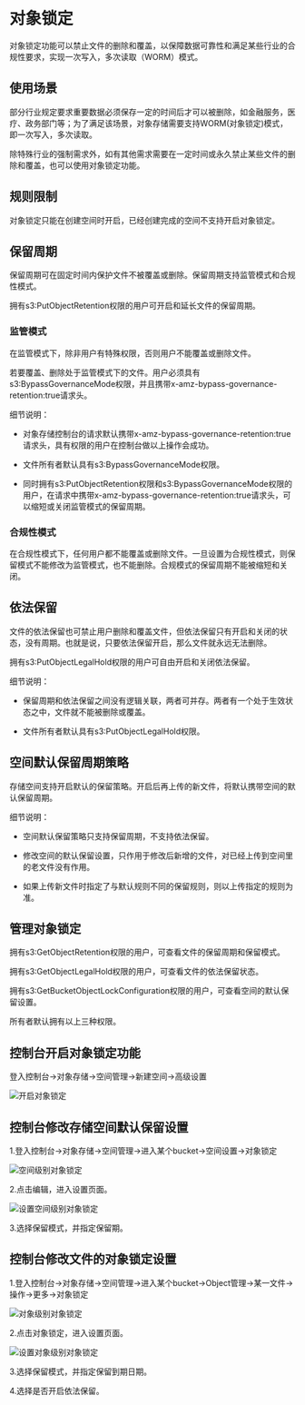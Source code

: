 # 对象锁定

对象锁定功能可以禁止文件的删除和覆盖，以保障数据可靠性和满足某些行业的合规性要求，实现一次写入，多次读取（WORM）模式。

## 使用场景

部分行业规定要求重要数据必须保存一定的时间后才可以被删除，如金融服务，医疗、政务部门等；为了满足该场景，对象存储需要支持WORM(对象锁定)模式，即一次写入，多次读取。

除特殊行业的强制需求外，如有其他需求需要在一定时间或永久禁止某些文件的删除和覆盖，也可以使用对象锁定功能。

## 规则限制

对象锁定只能在创建空间时开启，已经创建完成的空间不支持开启对象锁定。

## 保留周期

保留周期可在固定时间内保护文件不被覆盖或删除。保留周期支持监管模式和合规性模式。

拥有s3:PutObjectRetention权限的用户可开启和延长文件的保留周期。

### 监管模式

在监管模式下，除非用户有特殊权限，否则用户不能覆盖或删除文件。

若要覆盖、删除处于监管模式下的文件。用户必须具有s3:BypassGovernanceMode权限，并且携带x-amz-bypass-governance-retention:true请求头。

细节说明：

* 对象存储控制台的请求默认携带x-amz-bypass-governance-retention:true请求头，具有权限的用户在控制台做以上操作会成功。

* 文件所有者默认具有s3:BypassGovernanceMode权限。

* 同时拥有s3:PutObjectRetention权限和s3:BypassGovernanceMode权限的用户，在请求中携带x-amz-bypass-governance-retention:true请求头，可以缩短或关闭监管模式的保留周期。

### 合规性模式

在合规性模式下，任何用户都不能覆盖或删除文件。一旦设置为合规性模式，则保留模式不能修改为监管模式，也不能删除。合规模式的保留周期不能被缩短和关闭。

## 依法保留

文件的依法保留也可禁止用户删除和覆盖文件，但依法保留只有开启和关闭的状态，没有周期。也就是说，只要依法保留开启，那么文件就永远无法删除。

拥有s3:PutObjectLegalHold权限的用户可自由开启和关闭依法保留。

细节说明：

* 保留周期和依法保留之间没有逻辑关联，两者可并存。两者有一个处于生效状态之中，文件就不能被删除或覆盖。

* 文件所有者默认具有s3:PutObjectLegalHold权限。

## 空间默认保留周期策略

存储空间支持开启默认的保留策略。开启后再上传的新文件，将默认携带空间的默认保留周期。

细节说明：

* 空间默认保留策略只支持保留周期，不支持依法保留。

* 修改空间的默认保留设置，只作用于修改后新增的文件，对已经上传到空间里的老文件没有作用。

* 如果上传新文件时指定了与默认规则不同的保留规则，则以上传指定的规则为准。

## 管理对象锁定

拥有s3:GetObjectRetention权限的用户，可查看文件的保留周期和保留模式。

拥有s3:GetObjectLegalHold权限的用户，可查看文件的依法保留状态。

拥有s3:GetBucketObjectLockConfiguration权限的用户，可查看空间的默认保留设置。

所有者默认拥有以上三种权限。

## 控制台开启对象锁定功能

登入控制台->对象存储->空间管理->新建空间->高级设置

![开启对象锁定](https://github.com/jdcloudcom/cn/blob/cn-oss-1/image/Object-Storage-Service/OSS-170.png)

## 控制台修改存储空间默认保留设置

1.登入控制台->对象存储->空间管理->进入某个bucket->空间设置->对象锁定

![空间级别对象锁定](https://github.com/jdcloudcom/cn/blob/cn-oss-1/image/Object-Storage-Service/OSS-171.png)

2.点击编辑，进入设置页面。

![设置空间级别对象锁定](https://github.com/jdcloudcom/cn/blob/cn-oss-1/image/Object-Storage-Service/OSS-172.png)

3.选择保留模式，并指定保留期。

## 控制台修改文件的对象锁定设置

1.登入控制台->对象存储->空间管理->进入某个bucket->Object管理->某一文件->操作->更多->对象锁定

![对象级别对象锁定](https://github.com/jdcloudcom/cn/blob/cn-oss-1/image/Object-Storage-Service/OSS-173.png)

2.点击对象锁定，进入设置页面。

![设置对象级别对象锁定](https://github.com/jdcloudcom/cn/blob/cn-oss-1/image/Object-Storage-Service/OSS-174.png)

3.选择保留模式，并指定保留到期日期。

4.选择是否开启依法保留。
